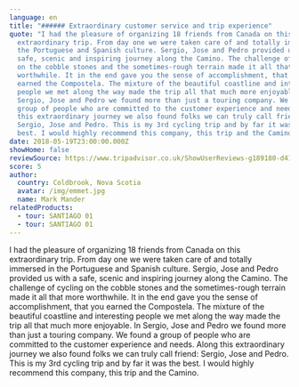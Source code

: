 ```yaml
---
language: en
title: "###### Extraordinary customer service and trip experience"
quote: "I had the pleasure of organizing 18 friends from Canada on this
  extraordinary trip. From day one we were taken care of and totally immersed in
  the Portuguese and Spanish culture. Sergio, Jose and Pedro provided us with a
  safe, scenic and inspiring journey along the Camino. The challenge of cycling
  on the cobble stones and the sometimes-rough terrain made it all that more
  worthwhile. It in the end gave you the sense of accomplishment, that you
  earned the Compostela. The mixture of the beautiful coastline and interesting
  people we met along the way made the trip all that much more enjoyable. In
  Sergio, Jose and Pedro we found more than just a touring company. We found a
  group of people who are committed to the customer experience and needs. Along
  this extraordinary journey we also found folks we can truly call friend:
  Sergio, Jose and Pedro. This is my 3rd cycling trip and by far it was the
  best. I would highly recommend this company, this trip and the Camino."
date: 2018-05-19T23:00:00.000Z
showHome: false
reviewSource: https://www.tripadvisor.co.uk/ShowUserReviews-g189180-d4105907-r581431187-Top_Bike_tours_Portugal-Porto_Porto_District_Northern_Portugal.html
score: 5
author:
  country: Coldbrook, Nova Scotia
  avatar: /img/emmet.jpg
  name: Mark Mander
relatedProducts:
  - tour: SANTIAGO 01
  - tour: SANTIAGO 01
---
```

I had the pleasure of organizing 18 friends from Canada on this extraordinary trip. From day one we were taken care of and totally immersed in the Portuguese and Spanish culture. Sergio, Jose and Pedro provided us with a safe, scenic and inspiring journey along the Camino. The challenge of cycling on the cobble stones and the sometimes-rough terrain made it all that more worthwhile. It in the end gave you the sense of accomplishment, that you earned the Compostela. The mixture of the beautiful coastline and interesting people we met along the way made the trip all that much more enjoyable. In Sergio, Jose and Pedro we found more than just a touring company. We found a group of people who are committed to the customer experience and needs. Along this extraordinary journey we also found folks we can truly call friend: Sergio, Jose and Pedro. This is my 3rd cycling trip and by far it was the best. I would highly recommend this company, this trip and the Camino.